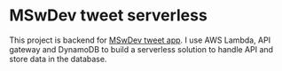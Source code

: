 # MSwDev tweet serverless

This project is backend for [MSwDev tweet app](https://github.com/erinchocolate/mswdev-tweet). I use AWS Lambda, API gateway and DynamoDB to build a serverless solution to handle API and store data in the database.



